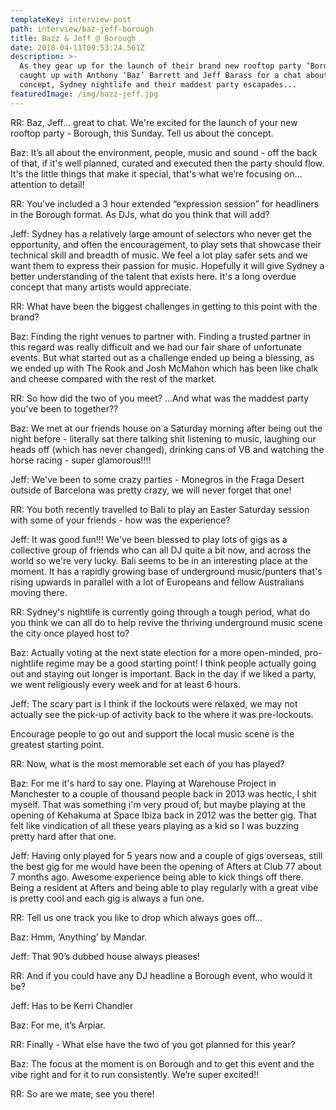 ```yaml
---
templateKey: interview-post
path: interview/baz-jeff-borough
title: Bazz & Jeff @ Borough
date: 2018-04-11T09:53:24.561Z
description: >-
  As they gear up for the launch of their brand new rooftop party ‘Borough’, we
  caught up with Anthony ‘Baz’ Barrett and Jeff Barass for a chat about the
  concept, Sydney nightlife and their maddest party escapades... 
featuredImage: /img/bazz-jeff.jpg
---
```

RR: Baz, Jeff... great to chat. We're excited for the launch of your new rooftop party - Borough, this Sunday. Tell us about the concept.



 



Baz: It’s all about the environment, people, music and sound - off the back of that, if it's well planned, curated and executed then the party should flow. It's the little things that make it special, that's what we’re focusing on… attention to detail!



RR: You've included a 3 hour extended “expression session” for headliners in the Borough format. As DJs, what do you think that will add?



 



Jeff: Sydney has a relatively large amount of selectors who never get the opportunity, and often the encouragement, to play sets that showcase their technical skill and breadth of music. We feel a lot play safer sets and we want them to express their passion for music. Hopefully it will give Sydney a better understanding of the talent that exists here. It's a long overdue concept that many artists would appreciate.





RR: What have been the biggest challenges in getting to this point with the brand?



Baz: Finding the right venues to partner with. Finding a trusted partner in this regard was really difficult and we had our fair share of unfortunate events. But what started out as a challenge ended up being a blessing, as we ended up with The Rook and Josh McMahon which has been like chalk and cheese compared with the rest of the market.





RR: So how did the two of you meet? …And what was the maddest party you've been to together??



 



Baz: We met at our friends house on a Saturday morning after being out the night before - literally sat there talking shit listening to music, laughing our heads off (which has never changed), drinking cans of VB and watching the horse racing - super glamorous!!!!



 



Jeff: We've been to some crazy parties - Monegros in the Fraga Desert outside of Barcelona was pretty crazy, we will never forget that one!



RR: You both recently travelled to Bali to play an Easter Saturday session with some of your friends - how was the experience?



Jeff: It was good fun!!! We've been blessed to play lots of gigs as a collective group of friends who can all DJ quite a bit now, and across the world so we're very lucky. Bali seems to be in an interesting place at the moment. It has a rapidly growing base of underground music/punters that's rising upwards in parallel with a lot of Europeans and fellow Australians moving there.





RR: Sydney's nightlife is currently going through a tough period, what do you think we can all do to help revive the thriving underground music scene the city once played host to?



 



Baz: Actually voting at the next state election for a more open-minded, pro-nightlife regime may be a good starting point! I think people actually going out and staying out longer is important. Back in the day if we liked a party, we went religiously every week and for at least 6 hours. 



 



Jeff: The scary part is I think if the lockouts were relaxed, we may not actually see the pick-up of activity back to the where it was pre-lockouts. 



Encourage people to go out and support the local music scene is the greatest starting point.



RR: Now, what is the most memorable set each of you has played?



 



Baz: For me it's hard to say one. Playing at Warehouse Project in Manchester to a couple of thousand people back in 2013 was hectic, I shit myself. That was something i'm very proud of, but maybe playing at the opening of Kehakuma at Space Ibiza back in 2012 was the better gig. That felt like vindication of all these years playing as a kid so I was buzzing pretty hard after that one.



Jeff: Having only played for 5 years now and a couple of gigs overseas, still the best gig for me would have been the opening of Afters at Club 77 about 7 months ago. Awesome experience being able to kick things off there. Being a resident at Afters and being able to play regularly with a great vibe is pretty cool and each gig is always a fun one. 



 



RR: Tell us one track you like to drop which always goes off... 





Baz: Hmm, ‘Anything’ by Mandar.



Jeff: That 90’s dubbed house always pleases!





RR: And if you could have any DJ headline a Borough event, who would it be?





Jeff: Has to be Kerri Chandler 



Baz: For me, it’s Arpiar.





RR: Finally - What else have the two of you got planned for this year?



 



Baz: The focus at the moment is on Borough and to get this event and the vibe right and for it to run consistently. We’re super excited!!



 



RR: So are we mate, see you there!
